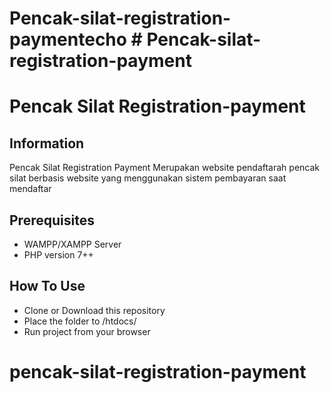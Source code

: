 # Pencak-silat-registration-paymentecho # Pencak-silat-registration-payment
# Pencak Silat Registration-payment
## Information
Pencak Silat Registration Payment Merupakan website pendaftarah pencak silat berbasis website yang menggunakan sistem pembayaran saat mendaftar

## Prerequisites
* WAMPP/XAMPP Server
* PHP version 7++

## How To Use
* Clone or Download this repository
* Place the folder to /htdocs/
* Run project from your browser
# pencak-silat-registration-payment
